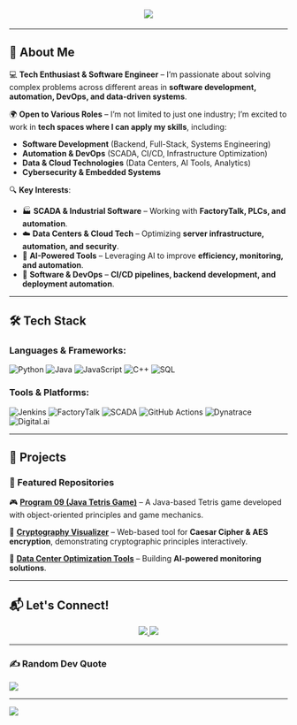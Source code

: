 <h1 align="center">
  <img src="https://readme-typing-svg.herokuapp.com?font=Fira+Code&duration=3000&pause=1000&color=0A8FEF&center=true&vCenter=true&width=500&lines=Hey+there%2C+I'm+Joshua+Annor+%F0%9F%91%8B">
</h1>

---

## **📌 About Me**
💻 **Tech Enthusiast & Software Engineer** – I’m passionate about solving complex problems across different areas in **software development, automation, DevOps, and data-driven systems**.  

🌍 **Open to Various Roles** – I’m not limited to just one industry; I’m excited to work in **tech spaces where I can apply my skills**, including:  
- **Software Development** (Backend, Full-Stack, Systems Engineering)  
- **Automation & DevOps** (SCADA, CI/CD, Infrastructure Optimization)  
- **Data & Cloud Technologies** (Data Centers, AI Tools, Analytics)  
- **Cybersecurity & Embedded Systems**  

🔍 **Key Interests**:  
- 🏭 **SCADA & Industrial Software** – Working with **FactoryTalk, PLCs, and automation**.  
- ☁️ **Data Centers & Cloud Tech** – Optimizing **server infrastructure, automation, and security**.  
- 🤖 **AI-Powered Tools** – Leveraging AI to improve **efficiency, monitoring, and automation**.  
- 🚀 **Software & DevOps** – **CI/CD pipelines, backend development, and deployment automation**.  

---

## **🛠 Tech Stack**
### **Languages & Frameworks**:
![Python](https://img.shields.io/badge/Python-3776AB?style=for-the-badge&logo=python&logoColor=white)
![Java](https://img.shields.io/badge/Java-ED8B00?style=for-the-badge&logo=java&logoColor=white)
![JavaScript](https://img.shields.io/badge/JavaScript-F7DF1E?style=for-the-badge&logo=javascript&logoColor=black)
![C++](https://img.shields.io/badge/C++-00599C?style=for-the-badge&logo=c%2B%2B&logoColor=white)
![SQL](https://img.shields.io/badge/SQL-4479A1?style=for-the-badge&logo=mysql&logoColor=white)

### **Tools & Platforms**:
![Jenkins](https://img.shields.io/badge/Jenkins-D24939?style=for-the-badge&logo=jenkins&logoColor=white)
![FactoryTalk](https://img.shields.io/badge/FactoryTalk-FE5000?style=for-the-badge&logo=rockwell-automation&logoColor=white)
![SCADA](https://img.shields.io/badge/SCADA-00599C?style=for-the-badge&logo=rockwell-automation&logoColor=white)
![GitHub Actions](https://img.shields.io/badge/GitHub_Actions-2088FF?style=for-the-badge&logo=github-actions&logoColor=white)
![Dynatrace](https://img.shields.io/badge/Dynatrace-3776AB?style=for-the-badge&logo=dynatrace&logoColor=white)
![Digital.ai](https://img.shields.io/badge/Digital.ai-FF6F00?style=for-the-badge&logo=datadog&logoColor=white)

---

## **🔧 Projects**
### **🚀 Featured Repositories**
🎮 **[Program 09 (Java Tetris Game)](https://github.com/joshuaannor/projects/tree/main/program09)** – A Java-based Tetris game developed with object-oriented principles and game mechanics.

🔐 **[Cryptography Visualizer]([https://github.com/joshuaannor/projects/tree/main/cryptography](https://github.com/joshuaannor/Cryptography))** – Web-based tool for **Caesar Cipher & AES encryption**, demonstrating cryptographic principles interactively.

🚀 **[Data Center Optimization Tools](https://github.com/joshuaannor/ai-data-center-dashboard/tree/main)** – Building **AI-powered monitoring solutions**.

---

## **📬 Let's Connect!**
<p align="center">
  <a href="https://www.linkedin.com/in/joshuaannor/">
    <img src="https://img.shields.io/badge/LinkedIn-0A66C2?style=for-the-badge&logo=linkedin&logoColor=white" />
  </a>
  <a href="https://github.com/joshuaannor">
    <img src="https://img.shields.io/badge/GitHub-181717?style=for-the-badge&logo=github&logoColor=white" />
  </a>
</p>

---

### ✍️ Random Dev Quote
![](https://quotes-github-readme.vercel.app/api?type=horizontal&theme=radical)

---
[![](https://visitcount.itsvg.in/api?id=joshuaannor&icon=0&color=0)](https://visitcount.itsvg.in)

